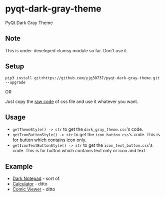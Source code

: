 # pyqt-dark-gray-theme
PyQt Dark Gray Theme

## Note
This is under-developed clumsy module so far. Don't use it.

## Setup
```pip3 install git+https://github.com/yjg30737/pyqt-dark-gray-theme.git --upgrade```

OR

Just copy the <a href="https://raw.githubusercontent.com/yjg30737/pyqt-dark-gray-theme/main/pyqt_dark_gray_theme/dark_gray_theme.css">raw code</a> of css file and use it whatever you want.

## Usage
* ```getThemeStyle() -> str``` to get the ```dark_gray_theme.css```'s code.
* ```getIconButtonStyle() -> str``` to get the ```icon_button.css```'s code. This is for button which contains icon only.
* ```getIconTextButtonStyle() -> str``` to get the ```icon_text_button.css```'s code. This is for button which contains text only or icon and text.

## Example
* <a href="https://github.com/yjg30737/pyqt-dark-notepad.git">Dark Notepad</a> - sort of.
* <a href="https://github.com/yjg30737/pyqt-dark-calculator.git">Calculator</a> - ditto
* <a href="https://github.com/yjg30737/pyqt-comic-viewer.git">Comic Viewer</a> - ditto
